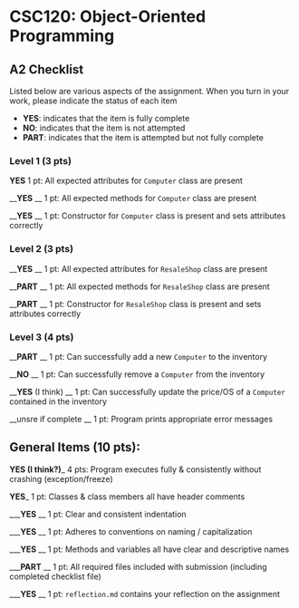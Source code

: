 # CSC120: Object-Oriented Programming
## A2 Checklist

Listed below are various aspects of the assignment.  When you turn in your work, please indicate the status of each item

- **YES**: indicates that the item is fully complete
- **NO**: indicates that the item is not attempted
- **PART**: indicates that the item is attempted but not fully complete

### Level 1 (3 pts)

__**YES**__ 1 pt: All expected attributes for `Computer` class are present

__**YES** __ 1 pt: All expected methods for `Computer` class are present

__**YES** __ 1 pt: Constructor for `Computer` class is present and sets attributes correctly

### Level 2 (3 pts)

__**YES** __ 1 pt: All expected attributes for `ResaleShop` class are present

__**PART** __ 1 pt: All expected methods for `ResaleShop` class are present

__**PART** __ 1 pt: Constructor for `ResaleShop` class is present and sets attributes correctly

### Level 3 (4 pts)

__**PART** __ 1 pt: Can successfully add a new `Computer` to the inventory

__**NO** __ 1 pt: Can successfully remove a `Computer` from the inventory

__**YES** (I think) __ 1 pt: Can successfully update the price/OS of a `Computer` contained in the inventory

__unsre if complete __ 1 pt: Program prints appropriate error messages

## General Items (10 pts):

__**YES** (I think?)___ 4 pts: Program executes fully & consistently without crashing (exception/freeze)

__**YES**___ 1 pt: Classes & class members all have header comments

___**YES** __ 1 pt: Clear and consistent indentation

___**YES** __ 1 pt: Adheres to conventions on naming / capitalization

___**YES** __ 1 pt: Methods and variables all have clear and descriptive names

___**PART** __ 1 pt: All required files included with submission (including completed checklist file)

___**YES** __ 1 pt: `reflection.md` contains your reflection on the assignment